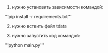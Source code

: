 1. нужно установить зависимости командой: 

'''pip install -r requirements.txt'''

2. нужно вствить файл tdata 

3. нужно запустить код командой: 

'''python main.py'''

